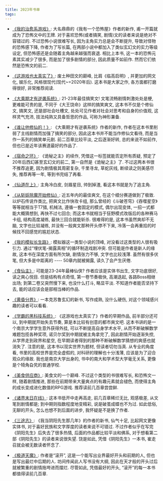 ```yaml
---
title: 2023年书单
tags:
---
```




* [《我的治愈系游戏》](https://www.qidian.com/book/1025901449/): 大名鼎鼎的《我有一个恐怖屋》作者的新作, 甫一开篇就成为了恐怖文中的王牌. 对于喜欢恐怖(或者搞笑, 剧情)文的读者来说是绝对不容错过的. 不过恐怖小说很难写长, 因为主角实力总是会不断提升, 导致对怪物的恐怖感下降, 作者为了写长篇, 在两部小说中都加入了类似玄幻文的实力等级设定, 但恐怖感还是会随着主角越来越强而衰退. 相比上本书, 这一本的恐怖元素其实减少了很多, 而是加了很多剧情的部分, 因此质量不如前作. 然而它们依然是恐怖文的前二.

* [《这游戏也太真实了》](https://book.qidian.com/info/1029391348/?source=m_jump): 废土种田文的巅峰, 比肩《临高启明》, 并更加的网文化, 娱乐化, 风格很现代(现代~=2020年后). 这本书是大家之作, 各方面都打磨得很好, 非常推荐阅读.

* [《大乘期才有逆袭系统》](https://www.qidian.com/book/1031148907/): 21-23年最佳搞笑文! 文笔流畅剧情刺激处处是梗, 更难能可贵的是, 不同于《大王饶命》这样的搞笑爽文, 这本书不仅是个修仙文, 搞笑文, 还是部社会吐槽文, 处处可见作者对社会对思考和自身的价值观, 这样灵气充沛, 技法纯熟又具备哲思的作品, 可称为神形兼备. 

* [《谁让他修仙的！》](https://www.qidian.com/book/1036504904/): 《大乘期才有逆袭系统》作者的新作, 作者在这本书里削弱了主线剧情而加强了搞笑的部分, 因此这本书并不能当作修仙文看待, 而是当作一系列的搞笑单元剧. 前二百章比较平淡, 之后逐渐好转, 总的来说不如前作, 但也已是近年该赛道最好的作品了.

* [《宿命之环》](https://www.qidian.com/book/1036370336/): 《诡秘之主》的续作, 凭借这一标签就能否定所有质疑, 预定了20年后西幻甚至玄幻文的前二, 第一自然是《诡秘之主》了. 不过这两本书很不推荐追更, 因为剧情极其周密复杂, 千里寻龙, 草蛇灰线, 断续读之则美感尽失, 推荐再等一年, 等到书完结了再看.

* [《仙道在上》](https://www.qidian.com/book/1038476773/): 主角冷白皮, 剑眉星目, 帅到掉渣, 看这本书就是为了追主角.

* [《从斩妖除魔开始修仙》](https://m.qidian.com/book/1027672272.html): 近五年内的最佳爽文, 在这个细分赛道做到了极致. 以炉石传说作类比, 把爽文比作快攻卡组, 那么曾经的《斗破苍穹》《吞噬星空》等等就相当于T7猎, 机械法, 遵循一套固定的模式, 偶尔出现变体, 一招一式都能大概猜想到, 再快不过七回合; 而这本书就相当于狂野模式改版后的各种赛马卡组, 结构高度凝练, 最快三回合就能斩杀. 很难得的是, 这本书虽然爽却不无脑, 文字也比较凝练, 并没有一般爽文那种开头停不下来, 冷落一会再重拾的时候找不回感觉的尴尬状态.

* [《我的模拟长生路》](https://m.qidian.com/book/1033422902.html): 模拟器这一类型小说的顶峰, 对没看过这类型的人很有吸引力. 通过“埋伏笔-揭露真相”的循环制造戏剧冲突. 但可能是作者是新人的缘故, 这本书在深度方面有所欠缺, 剧情张力不够, 文字也比较浅薄. 虽然有很多伏笔, 但大多是中距离的 ---- 50章内就被揭露, 读久了会产生厌倦. 

* [《食仙主》](https://www.qidian.com/book/1032634963/): 可能是23-24年最棒仙侠? 作者应该是实体书出生, 文字功底很好, 读之爽心悦目. 但是结构有点奇怪, 第一卷节奏极快, 高潮迭起, 各路Boss相继出场; 到第二卷又突然慢下来, 也没什么打斗, 略显平淡. 不知道作者能否坚持下去, 能的话应该会是部相当棒的作品.

* [《黄昏分界》](https://www.qidian.com/chapter/1038087169/768358722/): 一本克苏鲁玄幻的新书, 写作成熟, 没什么硬伤, 对这个领域感兴趣的读者可以看看.

* [《学霸的黑科技系统》](https://www.qidian.com/book/1011449273): 《这游戏也太真实了》作者的早期作品, 前半部分还可以, 到中期就开始失去节奏, 算是本比较有创意的都市爽文吧. 这本书讲的是一个南京大学学生意外获得外挂, 可以不断提高自身学术水平, 从而不断破解数学难题包揽各种奖项, 诺贝尔奖到中期就被主角拿完了, 因此剧情开始逐渐失控, 从学界走到政界和星空, 在早期读者得到的那种不断破解数学猜想的爽感也就消失了. 注意的是, 这本书以现实世界为题材, 但读者切勿当真. 从专业的角度看, 书里的高校世界是完全虚假的, 对科研的理解也十分浅薄, 应该是为了迎合观众的缘故. 我也是南京大学出身的, 书中的南大和学术型大学毫无关系, 更像是个犄角旮旯的普通学校.

* [《美食供应商》](https://www.qidian.com/book/1003667321/): 美食文的一个巅峰. 不过这个类型的书很难写长, 和恐怖文一样, 随着剧情推进, 那些在前期带来大量爽点的有趣元素就会褪色, 而使得主角的成长变成进化数值的RPG游戏. 推荐读前几百章尝尝鲜.

* [《诸界末日在线》](https://book.qidian.com/info/1010426071/): 这本书低开中走再高走, 前几百章稀烂无比, 观感极差, 从文笔到剧情都是; 到中期则指数程度地变精彩, 说是破茧成蝶也不为过. 如此低俗, 无聊的开头, 怎么也想不到后面的进步, 我怀疑是不是换了作者.

* [《三途志》](https://m.qidian.com/book/3063607.html): 《我当阴阳先生那几年》的作者的新书, 仙气十足, 比起网文更像实体书, 对于喜好民族和文字厚度的读者来说不可错过. 不过作者似乎在写完《阴阳先生》后失去了很多热情, 后面的作品都比较平淡和佛系, 对于想看第二部《阴阳先生》的读者来说很失望. 饶是如此, 凭借《阴阳先生》一本书, 崔走召就会被无数读者怀念了.

* [《极道天魔》](https://m.qidian.com/book/1005401501.html): 作者是“滚开”, 这是一个能写出业界最好开头和前期的人, 但也是写出最烂中后期的人. 坊间传闻此人写书没有大纲, 因此在天才般的开头过后就被繁重的剧情拖垮进而摆烂. 尽管如此, 凭借最好的开头, “滚开”的每一本书都值得读前几百章.

  

  

  
